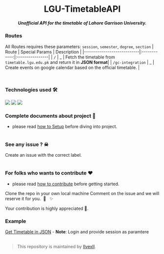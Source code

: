 <h1 align="center">LGU-TimetableAPI</hello>

<h5 align="center"> Unofficial API for the timetable of Lahore Garrison University. </h5>

### Routes
All Routes requires these parameters: `session`, `semester`, `degree`, `section`
| Route                      | Special Params             | Description    |
|----------------------------|:------------:|:----------------|
| `/`                        | _            | Fetch the timetable from `timetable.lgu.edu.pk` and return it in **JSON format**|
| `/gc-integration`            | _            | Create events on google calendar based on the official timetable.               |

<br>

### Technologies used 🛠

<p align="left"> 

 <img src="https://img.shields.io/badge/JavaScript-323330?style=for-the-badge&logo=javascript&logoColor=F7DF1E">
 <img src="https://img.shields.io/badge/Node.js-43853D?style=for-the-badge&logo=node.js&logoColor=white">
 <img src="https://img.shields.io/badge/Express.js-404D59?style=for-the-badge">
 
 <br>
 
 ### Complete documents about project  📘
 - please read [how to Setup](Docs) before diving into project.
 <br><br>

### See any issue ? ☠
Create an issue with the correct label.
<br><br>

### For folks who wants to contribute ❤
- please read [how to contribute](https://github.com/IIvexII/LGU-TimetableAPI/blob/main/CONTRIBUTING.md) before getting started.


 Clone the repo in your own local machine
Comment on the issue and we will reserve it for you. &nbsp;🌈 &nbsp; ✨


Your contribution is highly appreciated 🙏.</br>




### Example
[Get Timetable in JSON](https://lgu-timetable-api.deta.dev?session=jjedrbhv59rmhc871qs1i7gv97&semester=5&degree=BSCS&section=A) - **Note**: Login and provide session as paramtere
<br><br>

> This repository is maintained by [IIvexII](https://github.com/IIvexII). </br>